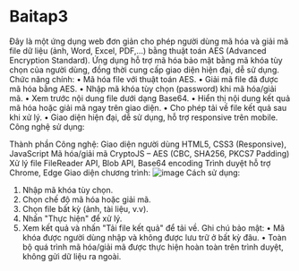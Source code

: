 # Baitap3 
Đây là một ứng dụng web đơn giản cho phép người dùng mã hóa và giải mã file dữ liệu (ảnh, Word, Excel, PDF,...) bằng thuật toán AES (Advanced Encryption Standard). Ứng dụng hỗ trợ mã hóa bảo mật bằng mã khóa tùy chọn của người dùng, đồng thời cung cấp giao diện hiện đại, dễ sử dụng.
Chức năng chính:
• Mã hóa file với thuật toán AES.
• Giải mã file đã được mã hóa bằng AES.
• Nhập mã khóa tùy chọn (password) khi mã hóa/giải mã.
• Xem trước nội dung file dưới dạng Base64.
• Hiển thị nội dung kết quả mã hóa hoặc giải mã ngay trên giao diện.
• Cho phép tải về file kết quả sau khi xử lý.
• Giao diện hiện đại, dễ sử dụng, hỗ trợ responsive trên mobile.
Công nghệ sử dụng:

Thành phần Công nghệ:
Giao diện người dùng HTML5, CSS3 (Responsive), JavaScript
Mã hóa/giải mã CryptoJS – AES (CBC, SHA256, PKCS7 Padding)
Xử lý file FileReader API, Blob API, Base64 encoding
Trình duyệt hỗ trợ Chrome, Edge
Giao diện chương trình:
![image](https://github.com/user-attachments/assets/e9b1f1c9-3f60-4b04-b039-53796a007cff)
Cách sử dụng:

1. Nhập mã khóa tùy chọn.
2. Chọn chế độ mã hóa hoặc giải mã.
3. Chọn file bất kỳ (ảnh, tài liệu, v.v).
4. Nhấn "Thực hiện" để xử lý.
5. Xem kết quả và nhấn "Tải file kết quả" để tải về.
Ghi chú bảo mật:
• Mã khóa được người dùng nhập và không được lưu trữ ở bất kỳ đâu.
• Toàn bộ quá trình mã hóa/giải mã được thực hiện hoàn toàn trên trình duyệt, không gửi dữ liệu ra ngoài.
